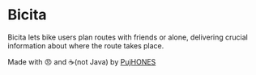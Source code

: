 # Bicita

Bicita lets bike users plan routes with friends or alone, delivering crucial information about where the route takes place.

Made with 😠 and ☕️(not Java) by [PujHONES](https://github.com/PUJCompMovM1730/Bicita/wiki)
